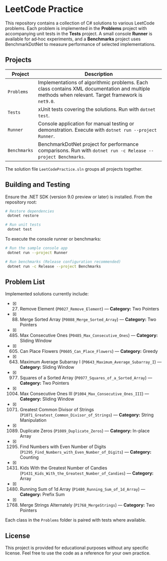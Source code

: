 # LeetCode Practice

This repository contains a collection of C# solutions to various LeetCode problems. Each problem is implemented in the **Problems** project with accompanying unit tests in the **Tests** project. A small console **Runner** is available for ad‑hoc experiments, and a **Benchmarks** project uses BenchmarkDotNet to measure performance of selected implementations.

## Projects

| Project    | Description |
|------------|-------------|
| `Problems` | Implementations of algorithmic problems. Each class contains XML documentation and multiple methods when relevant. Target framework is `net9.0`. |
| `Tests`    | xUnit tests covering the solutions. Run with `dotnet test`. |
| `Runner`   | Console application for manual testing or demonstration. Execute with `dotnet run --project Runner`. |
| `Benchmarks` | BenchmarkDotNet project for performance comparisons. Run with `dotnet run -c Release --project Benchmarks`. |

The solution file `LeetCodePractice.sln` groups all projects together.

## Building and Testing

Ensure the .NET SDK (version 9.0 preview or later) is installed. From the repository root:

```bash
# Restore dependencies
 dotnet restore

# Run unit tests
 dotnet test
```

To execute the console runner or benchmarks:

```bash
# Run the sample console app
 dotnet run --project Runner

# Run benchmarks (Release configuration recommended)
 dotnet run -c Release --project Benchmarks
```

## Problem List

Implemented solutions currently include:

- [x] 27. Remove Element (`P0027_Remove_Element`) — **Category:** Two Pointers
- [x] 88. Merge Sorted Array (`P0088_Merge_Sorted_Array`) — **Category:** Two Pointers
- [x] 485. Max Consecutive Ones (`P0485_Max_Consecutive_Ones`) — **Category:** Sliding Window
- [x] 605. Can Place Flowers (`P0605_Can_Place_Flowers`) — **Category:** Greedy
- [x] 643. Maximum Average Subarray I (`P0643_Maximum_Average_Subarray_I`) — **Category:** Sliding Window
- [x] 977. Squares of a Sorted Array (`P0977_Squares_of_a_Sorted_Array`) — **Category:** Two Pointers
- [x] 1004. Max Consecutive Ones III (`P1004_Max_Consecutive_Ones_III`) — **Category:** Sliding Window
- [x] 1071. Greatest Common Divisor of Strings (`P1071_Greatest_Common_Divisor_of_Strings`) — **Category:** String Manipulation
- [x] 1089. Duplicate Zeros (`P1089_Duplicate_Zeros`) — **Category:** In-place Array
- [x] 1295. Find Numbers with Even Number of Digits (`P1295_Find_Numbers_with_Even_Number_of_Digits`) — **Category:** Counting
- [x] 1431. Kids With the Greatest Number of Candies (`P1431_Kids_With_the_Greatest_Number_of_Candies`) — **Category:** Array
- [x] 1480. Running Sum of 1d Array (`P1480_Running_Sum_of_1d_Array`) — **Category:** Prefix Sum
- [x] 1768. Merge Strings Alternately (`P1768_MergeStrings`) — **Category:** Two Pointers

Each class in the `Problems` folder is paired with tests where available.

## License

This project is provided for educational purposes without any specific license. Feel free to use the code as a reference for your own practice.
